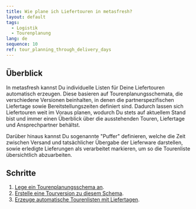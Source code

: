 ```yaml
---
title: Wie plane ich Liefertouren in metasfresh?
layout: default
tags:
  - Logistik
  - Tourenplanung
lang: de
sequence: 10
ref: tour_planning_through_delivery_days
---
```


## Überblick
In metasfresh kannst Du individuelle Listen für Deine Liefertouren automatisch erzeugen. Diese basieren auf Tourenplanungsschemata, die verschiedene Versionen beinhalten, in denen die partnerspezifischen Liefertage sowie Bereitstellungszeiten definiert sind. Dadurch lassen sich Liefertouren weit im Voraus planen, wodurch Du stets auf aktuellem Stand bist und immer einen Überblick über die ausstehenden Touren, Liefertage und Ansprechpartner behältst.

Darüber hinaus kannst Du sogenannte "Puffer" definieren, welche die Zeit zwischen Versand und tatsächlicher Übergabe der Lieferware darstellen, sowie erledigte Lieferungen als verarbeitet markieren, um so die Tourenliste übersichtlich abzuarbeiten.

## Schritte
1. [Lege ein Tourenplanungsschema an](Tourenplanungsschema_anlegen).
1. [Erstelle eine Tourversion zu diesem Schema](Tourversion_erstellen).
1. [Erzeuge automatische Tourenlisten mit Liefertagen](Tourenlisten_automatisch_generieren).
